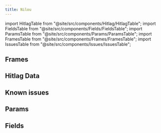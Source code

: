 ```yaml
---
title: Nilou
---
```


import HitlagTable from "@site/src/components/Hitlag/HitlagTable";
import FieldsTable from "@site/src/components/Fields/FieldsTable";
import ParamsTable from "@site/src/components/Params/ParamsTable";
import FramesTable from "@site/src/components/Frames/FramesTable";
import IssuesTable from "@site/src/components/Issues/IssuesTable";

## Frames

<FramesTable character="nilou" />

## Hitlag Data

<HitlagTable character="nilou" />

## Known issues

<IssuesTable character="nilou" />

## Params

<ParamsTable character="nilou" />

## Fields

<FieldsTable character="nilou" />